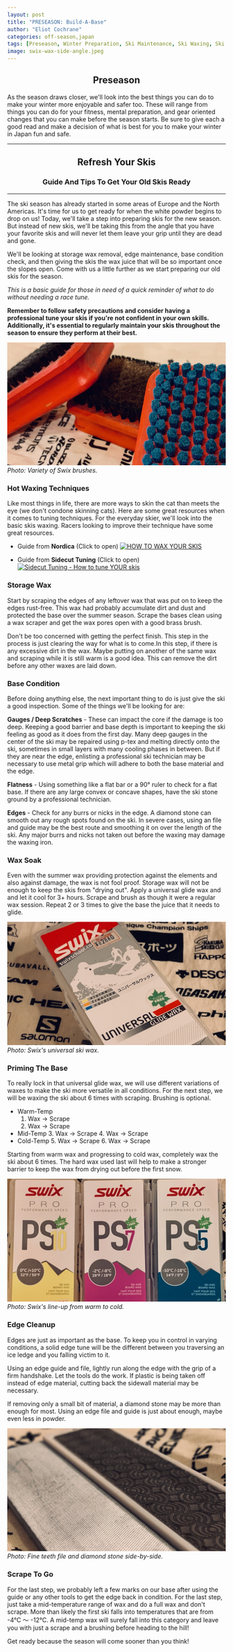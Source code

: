 ```yaml
---
layout: post
title: "PRESEASON: Build-A-Base"
author: "Eliot Cochrane"
categories: off-season,japan
tags: [Preseason, Winter Preparation, Ski Maintenance, Ski Waxing, Ski Gear, Safety Tips, Skiing Guide, Winter Sports, Ski Season, Winter Activities]
image: swix-wax-side-angle.jpeg
---
```


## <center>Preseason</center>

As the season draws closer, we'll look into the best things you can do to make your winter more enjoyable and safer too. These will range from things you can do for your fitness, mental preparation, and gear oriented changes that you can make before the season starts. Be sure to give each a good read and make a decision of what is best for you to make your winter in Japan fun and safe.

***

## <center>Refresh Your Skis</center>
### <center>Guide And Tips To Get Your Old Skis Ready</center>

***

The ski season has already started in some areas of Europe and the North Americas. It's time for us to get ready for when the white powder begins to drop on us! Today, we'll take a step into preparing skis for the new season. But instead of new skis, we'll be taking this from the angle that you have your favorite skis and will never let them leave your grip until they are dead and gone. 

We'll be looking at storage wax removal, edge maintenance, base condition check, and then giving the skis the wax juice that will be so important once the slopes open. Come with us a little further as we start preparing our old skis for the season.

*This is a basic guide for those in need of a quick reminder of what to do without needing a race tune.*

**Remember to follow safety precautions and consider having a professional tune your skis if you're not confident in your own skills. Additionally, it's essential to regularly maintain your skis throughout the season to ensure they perform at their best.**

![Swix brushes](/assets/img/brush-mountain-side.jpeg)
*Photo: Variety of Swix brushes.*

### Hot Waxing Techniques

Like most things in life, there are more ways to skin the cat than meets the eye (we don't condone skinning cats). Here are some great resources when it comes to tuning techniques. For the everyday skier, we'll look into the basic skis waxing. Racers looking to improve their technique have some great resources.

* Guide from **Nordica** (Click to open)
[![HOW TO WAX YOUR SKIS](https://img.youtube.com/vi/ZgQSNDAxV1k/maxresdefault.jpg)](https://www.youtube.com/watch?v=ZgQSNDAxV1k)

* Guide from **Sidecut Tuning** (Click to open)
[![Sidecut Tuning - How to tune YOUR skis](https://img.youtube.com/vi/pmNdgS5vNzA/maxresdefault.jpg)](https://youtu.be/pmNdgS5vNzA?si=wK17fYQtn4ZuiyMn)

### Storage Wax

Start by scraping the edges of any leftover wax that was put on to keep the edges rust-free. This wax had probably accumulate dirt and dust and protected the base over the summer season. Scrape the bases clean using a wax scraper and get the wax pores open with a good brass brush.

Don't be too concerned with getting the perfect finish. This step in the process is just clearing the way for what is to come.In this step, if there is any excessive dirt in the wax. Maybe putting on another of the same wax and scraping while it is still warm is a good idea. This can remove the dirt before any other waxes are laid down.

### Base Condition

Before doing anything else, the next important thing to do is just give the ski a good inspection. Some of the things we'll be looking for are:

**Gauges / Deep Scratches** - These can impact the core if the damage is too deep. Keeping a good barrier and base depth is important to keeping the ski feeling as good as it does from the first day. Many deep gauges in the center of the ski may be repaired using p-tex and melting directly onto the ski, sometimes in small layers with many cooling phases in between. But if they are near the edge, enlisting a professional ski technician may be necessary to use metal grip which will adhere to both the base material and the edge.

**Flatness** - Using something like a flat bar or a 90° ruler to check for a flat base. If there are any large convex or concave shapes, have the ski stone ground by a professional technician.

**Edges** - Check for any burrs or nicks in the edge. A diamond stone can smooth out any rough spots found on the ski. In severe cases, using an file and guide may be the best route and smoothing it on over the length of the ski. Any major burrs and nicks not taken out before the waxing may damage the waxing iron.

### Wax Soak

Even with the summer wax providing protection against the elements and also against damage, the wax is not fool proof. Storage wax will not be enough to keep the skis from "drying out". Apply a universal glide wax and and let it cool for 3+ hours. Scrape and brush as though it were a regular wax session. Repeat 2 or 3 times to give the base the juice that it needs to glide.

![Swix universal ski wax](/assets/img/universal-wax-side-angle.jpeg)
*Photo: Swix's universal ski wax.*

### Priming The Base

To really lock in that universal glide wax, we will use different variations of waxes to make the ski more versatile in all conditions. For the next step, we will be waxing the ski about 6 times with scraping. Brushing is optional. 

* Warm-Temp
    1. Wax → Scrape
    2. Wax → Scrape
* Mid-Temp
    3. Wax → Scrape
    4. Wax → Scrape
* Cold-Temp
    5. Wax → Scrape
    6. Wax → Scrape

Starting from warm wax and progressing to cold wax, completely wax the ski about 6 times. The hard wax used last will help to make a stronger barrier to keep the wax from drying out before the first snow.

![Swix wax line-up from warm to cold](/assets/img/swix-lineup.jpeg)
*Photo: Swix's line-up from warm to cold.*

### Edge Cleanup

Edges are just as important as the base. To keep you in control in varying conditions, a solid edge tune will be the different between you traversing an ice ledge and you falling victim to it.

Using an edge guide and file, lightly run along the edge with the grip of a firm handshake. Let the tools do the work. If plastic is being taken off instead of edge material, cutting back the sidewall material may be necessary.

If removing only a small bit of material, a diamond stone may be more than enough for most. Using an edge file and guide is just about enough, maybe even less in powder.

![file and diamond stone](/assets/img/file-diamond-lineup.jpeg)
*Photo: Fine teeth file and diamond stone side-by-side.*

### Scrape To Go

For the last step, we probably left a few marks on our base after using the guide or any other tools to get the edge back in condition. For the last step, just take a mid-temperature range of wax and do a full wax and don't scrape. More than likely the first ski falls into temperatures that are from -4°C 〜 -12°C. A mid-temp wax will surely fall into this category and leave you with just a scrape and a brushing before heading to the hill!

Get ready because the season will come sooner than you think!